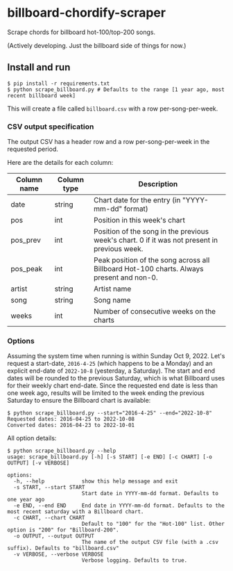 # billboard-chordify-scraper

Scrape chords for billboard hot-100/top-200 songs.

(Actively developing. Just the billboard side of things for now.)

## Install and run

```shell
$ pip install -r requirements.txt
$ python scrape_billboard.py # Defaults to the range [1 year ago, most recent billboard week]
```

This will create a file called `billboard.csv` with a row per-song-per-week.

### CSV output specification

The output CSV has a header row and a row per-song-per-week in the requested period.

Here are the details for each column:

Column name | Column type | Description
------------- | ------------- | -------------
date  | string | Chart date for the entry (in "YYYY-mm-dd" format)
pos  | int | Position in this week's chart
pos_prev  | int | Position of the song in the previous week's chart. 0 if it was not present in previous week.
pos_peak  | int | Peak position of the song across all Billboard Hot-100 charts. Always present and non-0.
artist  | string | Artist name
song  | string | Song name
weeks  | int | Number of consecutive weeks on the charts

### Options

Assuming the system time when running is within Sunday Oct 9, 2022.
Let's request a start-date, `2016-4-25` (which happens to be a Monday) and an explicit end-date of `2022-10-8` (yesterday, a Saturday).
The start and end dates will be rounded to the previous Saturday, which is what Billboard uses for their weekly chart end-date.
Since the requested end date is less than one week ago, results will be limited to the week ending the previous Saturday to ensure the Billboard chart is available:

```shell
$ python scrape_billboard.py --start="2016-4-25" --end="2022-10-8"
Requested dates: 2016-04-25 to 2022-10-08
Converted dates: 2016-04-23 to 2022-10-01
```

All option details:

```shell
$ python scrape_billboard.py --help
usage: scrape_billboard.py [-h] [-s START] [-e END] [-c CHART] [-o OUTPUT] [-v VERBOSE]

options:
  -h, --help            show this help message and exit
  -s START, --start START
                        Start date in YYYY-mm-dd format. Defaults to one year ago
  -e END, --end END     End date in YYYY-mm-dd format. Defaults to the most recent saturday with a Billboard chart.
  -c CHART, --chart CHART
                        Default to "100" for the "Hot-100" list. Other option is "200" for "Billboard-200".
  -o OUTPUT, --output OUTPUT
                        The name of the output CSV file (with a .csv suffix). Defaults to "billboard.csv"
  -v VERBOSE, --verbose VERBOSE
                        Verbose logging. Defaults to true.
```
